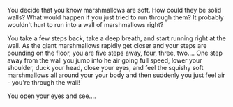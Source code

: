 You decide that you know marshmallows are soft.  How could they be solid walls? What
would happen if you just tried to run through them?  It probably wouldn't hurt to run
into a wall of marshmallows right?

You take a few steps back, take a deep breath, and start running right at the wall.
As the giant marshmallows rapidly get closer and your steps are pounding on the floor,
you are five steps away, four, three, two.... One step away from the wall you jump into
he air going full speed, lower your shoulder, duck your head, close your eyes, and feel
the squishy soft marshmallows all around your your body and then suddenly
you just feel air - you're through the wall!

You open your eyes and see....


